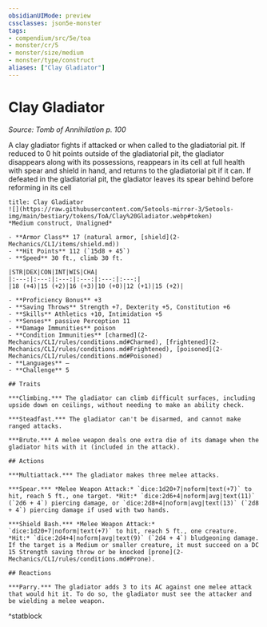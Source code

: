 ```yaml
---
obsidianUIMode: preview
cssclasses: json5e-monster
tags:
- compendium/src/5e/toa
- monster/cr/5
- monster/size/medium
- monster/type/construct
aliases: ["Clay Gladiator"]
---
```

# Clay Gladiator
*Source: Tomb of Annihilation p. 100*  

A clay gladiator fights if attacked or when called to the gladiatorial pit. If reduced to 0 hit points outside of the gladiatorial pit, the gladiator disappears along with its possessions, reappears in its cell at full health with spear and shield in hand, and returns to the gladiatorial pit if it can. If defeated in the gladiatorial pit, the gladiator leaves its spear behind before reforming in its cell

```ad-statblock
title: Clay Gladiator
![](https://raw.githubusercontent.com/5etools-mirror-3/5etools-img/main/bestiary/tokens/ToA/Clay%20Gladiator.webp#token)
*Medium construct, Unaligned*

- **Armor Class** 17 (natural armor, [shield](2-Mechanics/CLI/items/shield.md))
- **Hit Points** 112 (`15d8 + 45`)
- **Speed** 30 ft., climb 30 ft.

|STR|DEX|CON|INT|WIS|CHA|
|:---:|:---:|:---:|:---:|:---:|:---:|
|18 (+4)|15 (+2)|16 (+3)|10 (+0)|12 (+1)|15 (+2)|

- **Proficiency Bonus** +3
- **Saving Throws** Strength +7, Dexterity +5, Constitution +6
- **Skills** Athletics +10, Intimidation +5
- **Senses** passive Perception 11
- **Damage Immunities** poison
- **Condition Immunities** [charmed](2-Mechanics/CLI/rules/conditions.md#Charmed), [frightened](2-Mechanics/CLI/rules/conditions.md#Frightened), [poisoned](2-Mechanics/CLI/rules/conditions.md#Poisoned)
- **Languages** —
- **Challenge** 5

## Traits

***Climbing.*** The gladiator can climb difficult surfaces, including upside down on ceilings, without needing to make an ability check.

***Steadfast.*** The gladiator can't be disarmed, and cannot make ranged attacks.

***Brute.*** A melee weapon deals one extra die of its damage when the gladiator hits with it (included in the attack).

## Actions

***Multiattack.*** The gladiator makes three melee attacks.

***Spear.*** *Melee Weapon Attack:* `dice:1d20+7|noform|text(+7)` to hit, reach 5 ft., one target. *Hit:* `dice:2d6+4|noform|avg|text(11)` (`2d6 + 4`) piercing damage, or `dice:2d8+4|noform|avg|text(13)` (`2d8 + 4`) piercing damage if used with two hands.

***Shield Bash.*** *Melee Weapon Attack:* `dice:1d20+7|noform|text(+7)` to hit, reach 5 ft., one creature. *Hit:* `dice:2d4+4|noform|avg|text(9)` (`2d4 + 4`) bludgeoning damage. If the target is a Medium or smaller creature, it must succeed on a DC 15 Strength saving throw or be knocked [prone](2-Mechanics/CLI/rules/conditions.md#Prone).

## Reactions

***Parry.*** The gladiator adds 3 to its AC against one melee attack that would hit it. To do so, the gladiator must see the attacker and be wielding a melee weapon.
```
^statblock